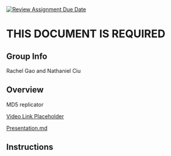 [![Review Assignment Due Date](https://classroom.github.com/assets/deadline-readme-button-24ddc0f5d75046c5622901739e7c5dd533143b0c8e959d652212380cedb1ea36.svg)](https://classroom.github.com/a/ecp4su41)
# THIS DOCUMENT IS REQUIRED
## Group Info
Rachel Gao and Nathaniel Ciu

## Overview
MD5 replicator 

[Video Link Placeholder]()

[Presentation.md](https://github.com/Stuycs-K/final-project-09-gao-rachel-ciu-nathaniel/blob/main/PRESENTATION.md)

## Instructions
